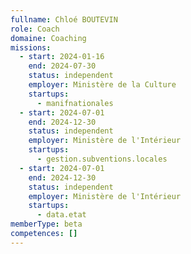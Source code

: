 ```yaml
---
fullname: Chloé BOUTEVIN
role: Coach
domaine: Coaching
missions:
  - start: 2024-01-16
    end: 2024-07-30
    status: independent
    employer: Ministère de la Culture
    startups:
      - manifnationales
  - start: 2024-07-01
    end: 2024-12-30
    status: independent
    employer: Ministère de l'Intérieur
    startups:
      - gestion.subventions.locales
  - start: 2024-07-01
    end: 2024-12-30
    status: independent
    employer: Ministère de l'Intérieur
    startups:
      - data.etat
memberType: beta
competences: []
---
```

